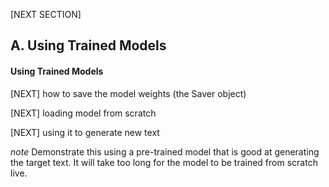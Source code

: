 [NEXT SECTION]
## A. Using Trained Models

#### Using Trained Models

[NEXT]
how to save the model weights (the Saver object)

[NEXT]
loading model from scratch

[NEXT]
using it to generate new text

_note_
Demonstrate this using a pre-trained model that is good at generating the
target text. It will take too long for the model to be trained from scratch
live.
